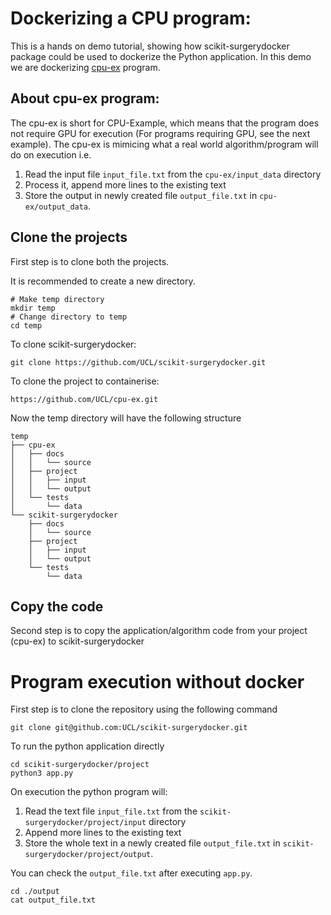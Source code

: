 # Dockerizing a CPU program:
This is a hands on demo tutorial, showing how scikit-surgerydocker package could be used to dockerize the Python application.
In this demo we are dockerizing [cpu-ex](https://github.com/UCL/cpu-ex) program. 

## About cpu-ex program:
The cpu-ex is short for CPU-Example, which means that the program does not require GPU for execution (For programs requiring GPU, see the next example). The cpu-ex is mimicing what a real world algorithm/program will do on execution i.e. 

1. Read the input file `input_file.txt` from the `cpu-ex/input_data` directory
1. Process it, append more lines to the existing text
1. Store the output in newly created file `output_file.txt` in `cpu-ex/output_data`.

## Clone the projects
First step is to clone both the projects.

It is recommended to create a new directory.
```
# Make temp directory
mkdir temp
# Change directory to temp
cd temp
```
To clone scikit-surgerydocker:
```
git clone https://github.com/UCL/scikit-surgerydocker.git
```
To clone the project to containerise:
```
https://github.com/UCL/cpu-ex.git
```
Now the temp directory will have the following structure
```
temp
├── cpu-ex
│   ├── docs
│   │   └── source
│   ├── project
│   │   ├── input
│   │   └── output
│   └── tests
│       └── data
└── scikit-surgerydocker
    ├── docs
    │   └── source
    ├── project
    │   ├── input
    │   └── output
    └── tests
        └── data
```

## Copy the code
Second step is to copy the application/algorithm code from your project (cpu-ex) to scikit-surgerydocker 









# Program execution without docker

First step is to clone the repository using the following command

```
git clone git@github.com:UCL/scikit-surgerydocker.git
```

To run the python application directly

```
cd scikit-surgerydocker/project
python3 app.py
```

On execution the python program will:

1. Read the text file `input_file.txt` from the `scikit-surgerydocker/project/input` directory
2. Append more lines to the existing text
3. Store the whole text in a newly created file `output_file.txt` in `scikit-surgerydocker/project/output`.

You can check the `output_file.txt` after executing `app.py`.

```
cd ./output
cat output_file.txt
```
